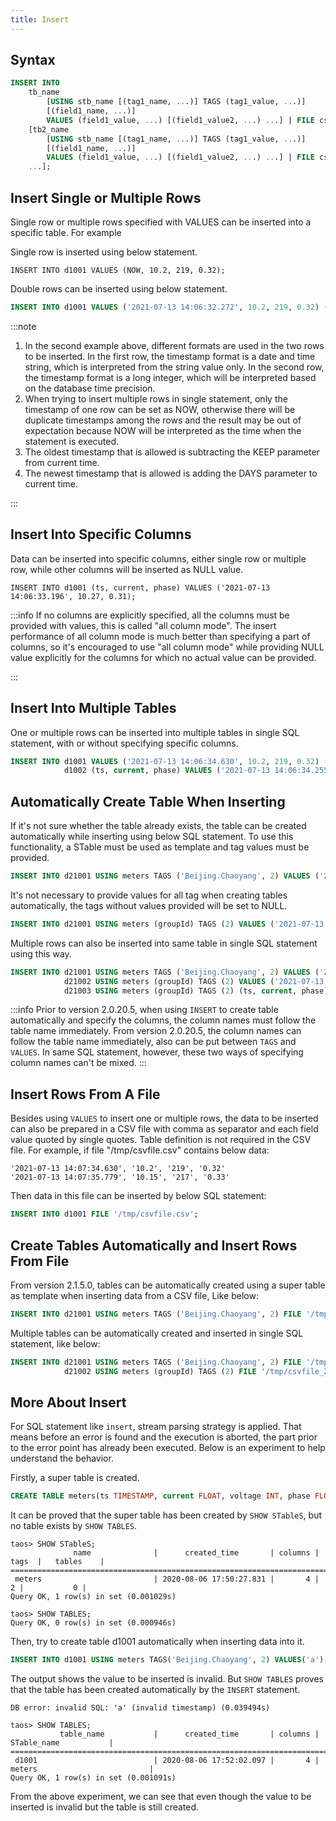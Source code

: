 ```yaml
---
title: Insert
---
```


## Syntax

```sql
INSERT INTO
    tb_name
        [USING stb_name [(tag1_name, ...)] TAGS (tag1_value, ...)]
        [(field1_name, ...)]
        VALUES (field1_value, ...) [(field1_value2, ...) ...] | FILE csv_file_path
    [tb2_name
        [USING stb_name [(tag1_name, ...)] TAGS (tag1_value, ...)]
        [(field1_name, ...)]
        VALUES (field1_value, ...) [(field1_value2, ...) ...] | FILE csv_file_path
    ...];
```

## Insert Single or Multiple Rows

Single row or multiple rows specified with VALUES can be inserted into a specific table. For example

Single row is inserted using below statement.

```sq;
INSERT INTO d1001 VALUES (NOW, 10.2, 219, 0.32);
```

Double rows can be inserted using below statement.

```sql
INSERT INTO d1001 VALUES ('2021-07-13 14:06:32.272', 10.2, 219, 0.32) (1626164208000, 10.15, 217, 0.33);
```

:::note

1. In the second example above, different formats are used in the two rows to be inserted. In the first row, the timestamp format is a date and time string, which is interpreted from the string value only. In the second row, the timestamp format is a long integer, which will be interpreted based on the database time precision.
2. When trying to insert multiple rows in single statement, only the timestamp of one row can be set as NOW, otherwise there will be duplicate timestamps among the rows and the result may be out of expectation because NOW will be interpreted as the time when the statement is executed.
3. The oldest timestamp that is allowed is subtracting the KEEP parameter from current time.
4. The newest timestamp that is allowed is adding the DAYS parameter to current time.

:::

## Insert Into Specific Columns

Data can be inserted into specific columns, either single row or multiple row, while other columns will be inserted as NULL value.

```
INSERT INTO d1001 (ts, current, phase) VALUES ('2021-07-13 14:06:33.196', 10.27, 0.31);
```

:::info
If no columns are explicitly specified, all the columns must be provided with values, this is called "all column mode". The insert performance of all column mode is much better than specifying a part of columns, so it's encouraged to use "all column mode" while providing NULL value explicitly for the columns for which no actual value can be provided.

:::

## Insert Into Multiple Tables

One or multiple rows can be inserted into multiple tables in single SQL statement, with or without specifying specific columns.

```sql
INSERT INTO d1001 VALUES ('2021-07-13 14:06:34.630', 10.2, 219, 0.32) ('2021-07-13 14:06:35.779', 10.15, 217, 0.33)
            d1002 (ts, current, phase) VALUES ('2021-07-13 14:06:34.255', 10.27, 0.31）;
```

## Automatically Create Table When Inserting

If it's not sure whether the table already exists, the table can be created automatically while inserting using below SQL statement. To use this functionality, a STable must be used as template and tag values must be provided.

```sql
INSERT INTO d21001 USING meters TAGS ('Beijing.Chaoyang', 2) VALUES ('2021-07-13 14:06:32.272', 10.2, 219, 0.32);
```

It's not necessary to provide values for all tag when creating tables automatically, the tags without values provided will be set to NULL.

```sql
INSERT INTO d21001 USING meters (groupId) TAGS (2) VALUES ('2021-07-13 14:06:33.196', 10.15, 217, 0.33);
```

Multiple rows can also be inserted into same table in single SQL statement using this way.

```sql
INSERT INTO d21001 USING meters TAGS ('Beijing.Chaoyang', 2) VALUES ('2021-07-13 14:06:34.630', 10.2, 219, 0.32) ('2021-07-13 14:06:35.779', 10.15, 217, 0.33)
            d21002 USING meters (groupId) TAGS (2) VALUES ('2021-07-13 14:06:34.255', 10.15, 217, 0.33)
            d21003 USING meters (groupId) TAGS (2) (ts, current, phase) VALUES ('2021-07-13 14:06:34.255', 10.27, 0.31);
```

:::info
Prior to version 2.0.20.5, when using `INSERT` to create table automatically and specify the columns, the column names must follow the table name immediately. From version 2.0.20.5, the column names can follow the table name immediately, also can be put between `TAGS` and `VALUES`. In same SQL statement, however, these two ways of specifying column names can't be mixed.
:::

## Insert Rows From A File

Besides using `VALUES` to insert one or multiple rows, the data to be inserted can also be prepared in a CSV file with comma as separator and each field value quoted by single quotes. Table definition is not required in the CSV file. For example, if file "/tmp/csvfile.csv" contains below data:

```
'2021-07-13 14:07:34.630', '10.2', '219', '0.32'
'2021-07-13 14:07:35.779', '10.15', '217', '0.33'
```

Then data in this file can be inserted by below SQL statement:

```sql
INSERT INTO d1001 FILE '/tmp/csvfile.csv';
```

## Create Tables Automatically and Insert Rows From File

From version 2.1.5.0, tables can be automatically created using a super table as template when inserting data from a CSV file, Like below:

```sql
INSERT INTO d21001 USING meters TAGS ('Beijing.Chaoyang', 2) FILE '/tmp/csvfile.csv';
```

Multiple tables can be automatically created and inserted in single SQL statement, like below:

```sql
INSERT INTO d21001 USING meters TAGS ('Beijing.Chaoyang', 2) FILE '/tmp/csvfile_21001.csv'
            d21002 USING meters (groupId) TAGS (2) FILE '/tmp/csvfile_21002.csv';
```

## More About Insert

For SQL statement like `insert`, stream parsing strategy is applied. That means before an error is found and the execution is aborted, the part prior to the error point has already been executed. Below is an experiment to help understand the behavior.

Firstly, a super table is created.

```sql
CREATE TABLE meters(ts TIMESTAMP, current FLOAT, voltage INT, phase FLOAT) TAGS(location BINARY(30), groupId INT);
```

It can be proved that the super table has been created by `SHOW STableS`, but no table exists by `SHOW TABLES`.

```
taos> SHOW STableS;
              name              |      created_time       | columns |  tags  |   tables    |
============================================================================================
 meters                         | 2020-08-06 17:50:27.831 |       4 |      2 |           0 |
Query OK, 1 row(s) in set (0.001029s)

taos> SHOW TABLES;
Query OK, 0 row(s) in set (0.000946s)
```

Then, try to create table d1001 automatically when inserting data into it.

```sql
INSERT INTO d1001 USING meters TAGS('Beijing.Chaoyang', 2) VALUES('a');
```

The output shows the value to be inserted is invalid. But `SHOW TABLES` proves that the table has been created automatically by the `INSERT` statement.

```
DB error: invalid SQL: 'a' (invalid timestamp) (0.039494s)

taos> SHOW TABLES;
           table_name           |      created_time       | columns |          STable_name           |
======================================================================================================
 d1001                          | 2020-08-06 17:52:02.097 |       4 | meters                         |
Query OK, 1 row(s) in set (0.001091s)
```

From the above experiment, we can see that even though the value to be inserted is invalid but the table is still created.

